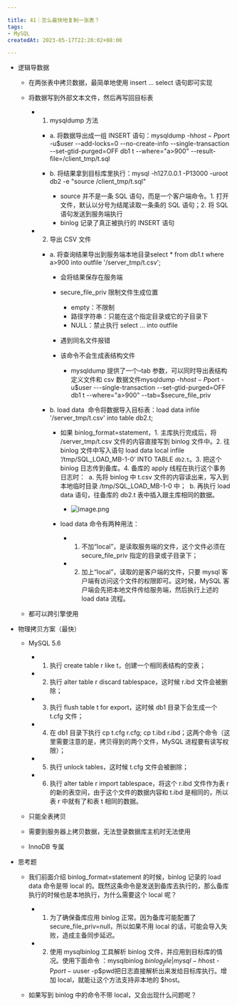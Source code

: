 ```yaml
---

title: 41｜怎么最快地复制一张表？
tags:
- MySQL
createdAt: 2023-05-17T22:20:02+08:00

---
```


- 逻辑导数据

  - 在两张表中拷贝数据，最简单地使用 insert … select 语句即可实现
  - 将数据写到外部文本文件，然后再写回目标表

    - 1. mysqldump 方法

      - a. 将数据导出成一组 INSERT 语句：mysqldump -h$host -P$port -u$user --add-locks=0 --no-create-info --single-transaction --set-gtid-purged=OFF db1 t --where="a>900" --result-file=/client_tmp/t.sql
      - b. 将结果拿到目标库里执行：mysql -h127.0.0.1 -P13000 -uroot db2 -e "source /client_tmp/t.sql"

        - source 并不是一条 SQL 语句，而是一个客户端命令。1. 打开文件，默认以分号为结尾读取一条条的 SQL 语句；2. 将 SQL 语句发送到服务端执行
        - binlog 记录了真正被执行的 INSERT 语句

    - 2. 导出 CSV 文件

      - a. 将查询结果导出到服务端本地目录select * from db1.t where a>900 into outfile '/server_tmp/t.csv';

        - 会将结果保存在服务端
        - secure_file_priv 限制文件生成位置

          - empty：不限制
          - 路径字符串：只能在这个指定目录或它的子目录下
          - NULL：禁止执行 select … into outfile

        - 遇到同名文件报错
        - 该命令不会生成表结构文件

          - mysqldump 提供了一个–tab 参数，可以同时导出表结构定义文件和 csv 数据文件mysqldump -h$host -P$port -u$user ---single-transaction --set-gtid-purged=OFF db1 t --where="a>900" --tab=$secure_file_priv

      - b. load data  命令将数据导入目标表：load data infile '/server_tmp/t.csv' into table db2.t;

        - 如果 binlog_format=statement，1. 主库执行完成后，将 /server_tmp/t.csv 文件的内容直接写到 binlog 文件中。2. 往 binlog 文件中写入语句 load data local infile ‘/tmp/SQL_LOAD_MB-1-0’ INTO TABLE `db2`.`t`。3. 把这个 binlog 日志传到备库。4. 备库的 apply 线程在执行这个事务日志时：  a. 先将 binlog 中 t.csv 文件的内容读出来，写入到本地临时目录 /tmp/SQL_LOAD_MB-1-0 中；  b. 再执行 load data 语句，往备库的 db2.t 表中插入跟主库相同的数据。
          - ![image.png](https://cdn.jsdelivr.net/gh/11ze/static/images/mysql45-41-1.png)

        - load data 命令有两种用法：

          - 1. 不加“local”，是读取服务端的文件，这个文件必须在 secure_file_priv 指定的目录或子目录下；
          - 2. 加上“local”，读取的是客户端的文件，只要 mysql 客户端有访问这个文件的权限即可。这时候，MySQL 客户端会先把本地文件传给服务端，然后执行上述的 load data 流程。

  - 都可以跨引擎使用

- 物理拷贝方案（最快）

  - MySQL 5.6

    - 1. 执行 create table r like t，创建一个相同表结构的空表；
    - 2. 执行 alter table r discard tablespace，这时候 r.ibd 文件会被删除；
    - 3. 执行 flush table t for export，这时候 db1 目录下会生成一个 t.cfg 文件；
    - 4. 在 db1 目录下执行 cp t.cfg r.cfg; cp t.ibd r.ibd；这两个命令（这里需要注意的是，拷贝得到的两个文件，MySQL 进程要有读写权限）；
    - 5. 执行 unlock tables，这时候 t.cfg 文件会被删除；
    - 6. 执行 alter table r import tablespace，将这个 r.ibd 文件作为表 r 的新的表空间，由于这个文件的数据内容和 t.ibd 是相同的，所以表 r 中就有了和表 t 相同的数据。

  - 只能全表拷贝
  - 需要到服务器上拷贝数据，无法登录数据库主机时无法使用
  - InnoDB 专属

- 思考题

  - 我们前面介绍 binlog_format=statement 的时候，binlog 记录的 load data 命令是带 local 的。既然这条命令是发送到备库去执行的，那么备库执行的时候也是本地执行，为什么需要这个 local 呢？

    - 1. 为了确保备库应用 binlog 正常。因为备库可能配置了 secure_file_priv=null，所以如果不用 local 的话，可能会导入失败，造成主备同步延迟。
    - 2. 使用 mysqlbinlog 工具解析 binlog 文件，并应用到目标库的情况。使用下面命令 ：mysqlbinlog $binlog_file | mysql -h$host -P$port -u$user -p$pwd把日志直接解析出来发给目标库执行。增加 local，就能让这个方法支持非本地的 $host。

  - 如果写到 binlog 中的命令不带 local，又会出现什么问题呢？
